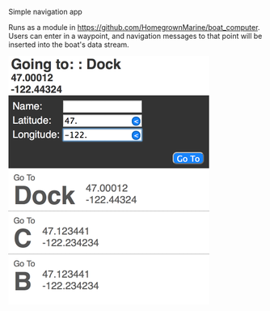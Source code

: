 Simple navigation app

Runs as a module in https://github.com/HomegrownMarine/boat_computer.  Users can enter in a waypoint, and navigation messages to that point will be inserted into the boat's data stream.

![](https://raw.githubusercontent.com/HomegrownMarine/goto/master/README/simple_example.png)